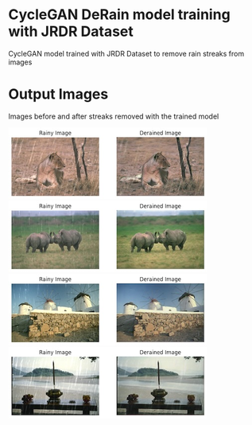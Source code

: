 # CycleGAN DeRain model training with JRDR Dataset
CycleGAN model trained with JRDR Dataset to remove rain streaks from images

# Output Images

Images before and after streaks removed with the trained model

![Alt text](output-1.jpeg)
![Alt text](output-2.jpeg)
![Alt text](output-3.jpeg)
![Alt text](output-4.jpeg)
